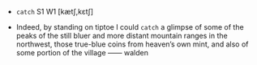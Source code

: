 - `catch` S1 W1 [kætʃ,kɛtʃ]



-  Indeed, by standing on tiptoe I could `catch` a glimpse of some of the peaks of the still bluer and more distant mountain ranges in the northwest, those true-blue coins from heaven’s own mint, and also of some portion of the village —— walden